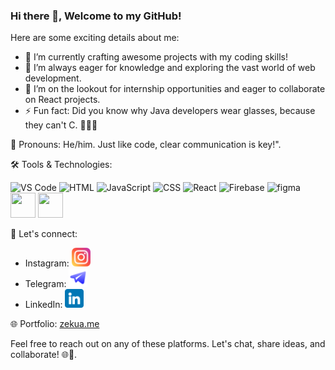 ### Hi there 👋, Welcome to my GitHub!


Here are some exciting details about me:

- 🔭 I’m currently crafting awesome projects with my coding skills!
- 🌱 I’m always eager for knowledge and exploring the vast world of web development.
- 👯 I’m on the lookout for internship opportunities and eager to collaborate on React projects.
- ⚡ Fun fact: Did you know why Java developers wear glasses, because they can't  C. 👨‍💻😂

👋 Pronouns: He/him. Just like code, clear communication is key!".

🛠️ Tools & Technologies:
<p align="start">
  <img src="https://cdn.jsdelivr.net/gh/devicons/devicon/icons/vscode/vscode-original-wordmark.svg" alt="VS Code" width="40" height="40"/>
  <img src="https://cdn.jsdelivr.net/gh/devicons/devicon/icons/html5/html5-original-wordmark.svg" alt="HTML" width="40" height="40"/>
  <img src="https://cdn.jsdelivr.net/gh/devicons/devicon/icons/javascript/javascript-original.svg" alt="JavaScript" width="40" height="40"/>
  <img src="https://cdn.jsdelivr.net/gh/devicons/devicon/icons/css3/css3-original-wordmark.svg" alt="CSS" width="40" height="40"/>
  <img src="https://cdn.jsdelivr.net/gh/devicons/devicon/icons/react/react-original-wordmark.svg" alt="React" width="40" height="40"/>
  <img src="https://cdn.jsdelivr.net/gh/devicons/devicon/icons/firebase/firebase-plain-wordmark.svg" alt="Firebase" width="50" height="40"/>
  <img src="https://cdn.jsdelivr.net/gh/devicons/devicon/icons/figma/figma-original.svg" alt="figma" width="40" height="40"/>
  <img src="https://cdn.jsdelivr.net/gh/devicons/devicon/icons/bootstrap/bootstrap-original-wordmark.svg" alt"bootstrap" width="40" height="40"/>
  <img src="https://cdn.jsdelivr.net/gh/devicons/devicon/icons/sass/sass-original.svg" alt"sass" width="40" height="40" />
          
</p>

📱 Let's connect:
- Instagram: <a href="https://instagram.com/z.e.k.u.a"><img src="https://github.com/Zekud/zekud/blob/main/instagram.png" alt="instagram-logo" width="30" height="30"/></a>
- Telegram: <a href="https://t.me/Zekua12"><img src="https://github.com/Zekud/zekud/blob/main/telegram.png" alt="telegram-logo" width="30" height="30"/></a>
- LinkedIn: <a href="https://www.linkedin.com/in/zekariyas-kumsa"><img src="https://github.com/Zekud/zekud/blob/main/linkedin.png" alt="linkedin-logo" width="30" height="30"/></a>

🌐 Portfolio: [zekua.me](https://zekua.me)

Feel free to reach out on any of these platforms. Let's chat, share ideas, and collaborate! 🌐🤝.




